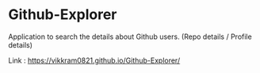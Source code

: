 # Github-Explorer
Application to search the details about Github users. (Repo details / Profile details)

Link : https://vikkram0821.github.io/Github-Explorer/
